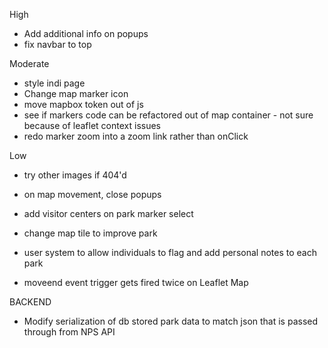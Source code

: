High
- Add additional info on popups
- fix navbar to top

Moderate
- style indi page
- Change map marker icon
- move mapbox token out of js
- see if markers code can be refactored out of map container - not sure because of leaflet context issues
- redo marker zoom into a zoom link rather than onClick

Low
- try other images if 404'd
- on map movement, close popups
- add visitor centers on park marker select
- change map tile to improve park
- user system to allow individuals to flag and add personal notes to each park

- moveend event trigger gets fired twice on Leaflet Map


BACKEND

- Modify serialization of db stored park data to match json that is passed through from NPS API
